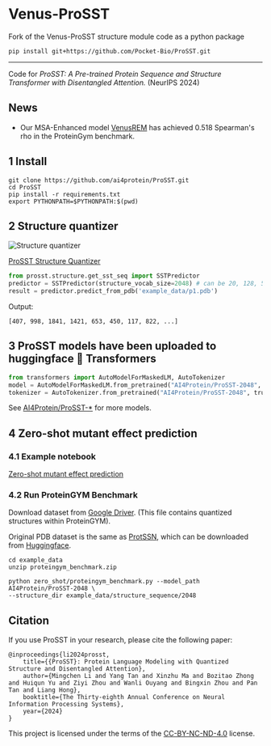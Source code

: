 # Venus-ProSST

Fork of the Venus-ProSST structure module code as a python package

```
pip install git+https://github.com/Pocket-Bio/ProSST.git
```

---
Code for _ProSST: A Pre-trained Protein Sequence and Structure Transformer with Disentangled Attention._ (NeurIPS 2024)

## News
- Our MSA-Enhanced model [VenusREM](https://github.com/ai4protein/VenusREM) has achieved 0.518 Spearman's rho in the ProteinGym benchmark.

## 1 Install

```shell
git clone https://github.com/ai4protein/ProSST.git
cd ProSST
pip install -r requirements.txt
export PYTHONPATH=$PYTHONPATH:$(pwd)
```

## 2 Structure quantizer

![Structure quantizer](images/structure_quantizer.png)

[ProSST Structure Quantizer](zero_shot/sst_token.ipynb)
```python
from prosst.structure.get_sst_seq import SSTPredictor
predictor = SSTPredictor(structure_vocab_size=2048) # can be 20, 128, 512, 1024, 2048, 4096
result = predictor.predict_from_pdb('example_data/p1.pdb')
```

Output:
```
[407, 998, 1841, 1421, 653, 450, 117, 822, ...]
```


## 3 ProSST models have been uploaded to huggingface 🤗 Transformers
```python
from transformers import AutoModelForMaskedLM, AutoTokenizer
model = AutoModelForMaskedLM.from_pretrained("AI4Protein/ProSST-2048", trust_remote_code=True)
tokenizer = AutoTokenizer.from_pretrained("AI4Protein/ProSST-2048", trust_remote_code=True)
```

See [AI4Protein/ProSST-*](https://huggingface.co/AI4Protein?search_models=ProSST) for more models.

## 4 Zero-shot mutant effect prediction

### 4.1 Example notebook
[Zero-shot mutant effect prediction](zero_shot/score_mutant.ipynb)

### 4.2 Run ProteinGYM Benchmark
Download dataset from [Google Driver](https://drive.google.com/file/d/1lSckfPlx7FhzK1FX7EtmmXUOrdiMRerY/view?usp=sharing).
(This file contains quantized structures within ProteinGYM).

Original PDB dataset is the same as [ProtSSN](https://github.com/ai4protein/ProtSSN), which can be downloaded from [Huggingface](https://huggingface.co/datasets/tyang816/ProteinGym_v1/resolve/main/ProteinGym_v1_AlphaFold2_PDB.zip).

```shell
cd example_data
unzip proteingym_benchmark.zip
```

```shell
python zero_shot/proteingym_benchmark.py --model_path AI4Protein/ProSST-2048 \
--structure_dir example_data/structure_sequence/2048
```
<!-- 
## 5 Representation
```

```

## 6 Transfer-Learning
```

``` -->

## Citation

If you use ProSST in your research, please cite the following paper:

```
@inproceedings{li2024prosst,
    title={{ProSST}: Protein Language Modeling with Quantized Structure and Disentangled Attention},
    author={Mingchen Li and Yang Tan and Xinzhu Ma and Bozitao Zhong and Huiqun Yu and Ziyi Zhou and Wanli Ouyang and Bingxin Zhou and Pan Tan and Liang Hong},
    booktitle={The Thirty-eighth Annual Conference on Neural Information Processing Systems},
    year={2024}
}
```
This project is licensed under the terms of the [CC-BY-NC-ND-4.0](https://creativecommons.org/licenses/by-nc-nd/4.0/) license.
